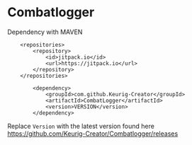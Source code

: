 # Combatlogger

Dependency with MAVEN

```
	<repositories>
		<repository>
		    <id>jitpack.io</id>
		    <url>https://jitpack.io</url>
		</repository>
	</repositories>
  
        <dependency>
            <groupId>com.github.Keurig-Creator</groupId>
            <artifactId>CombatLogger</artifactId>
            <version>VERSION</version>
        </dependency>
```

Replace `Version` with the latest version found here https://github.com/Keurig-Creator/Combatlogger/releases
